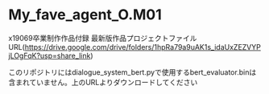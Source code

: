 # My_fave_agent_O.M01
x19069卒業制作作品付録
最新版作品プロジェクトファイルURL(https://drive.google.com/drive/folders/1hpRa79a9uAK1s_idaUxZEZVYPjLOgFqK?usp=share_link)

このリポジトリにはdialogue_system_bert.pyで使用するbert_evaluator.binは含まれていません。上のURLよりダウンロードしてください
